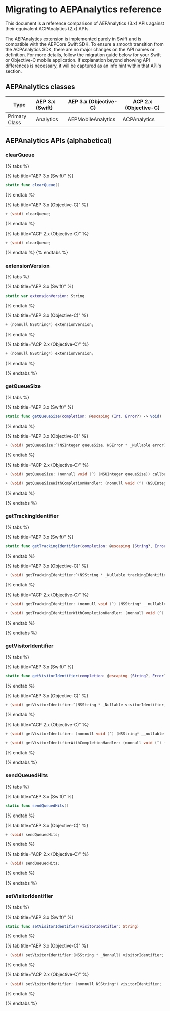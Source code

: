 # Migrating to AEPAnalytics reference

This document is a reference comparison of AEPAnalytics (3.x) APIs against their equivalent ACPAnalytics (2.x) APIs.

The AEPAnalytics extension is implemented purely in Swift and is compatible with the AEPCore Swift SDK. To ensure a smooth transition from the ACPAnalytics SDK, there are no major changes on the API names or definition. For more details, follow the migration guide below for your Swift or Objective-C mobile application.  If explanation beyond showing API differences is necessary, it will be captured as an info hint within that API's section.

## AEPAnalytics classes

| Type          | AEP 3.x (Swift) | AEP 3.x (Objective-C) | ACP 2.x (Objective-C) |
| ------------- | :-------------- | --------------------- | --------------------- |
| Primary Class | Analytics       | AEPMobileAnalytics    | ACPAnalytics          |



## AEPAnalytics APIs \(alphabetical\)

### clearQueue

{% tabs %}

{% tab title="AEP 3.x (Swift)" %}

```swift
static func clearQueue()
```

{% endtab %}

{% tab title="AEP 3.x (Objective-C)" %}

```objective-c
+ (void) clearQueue;
```

{% endtab %}

{% tab title="ACP 2.x (Objective-C)" %}

```objective-c
+ (void) clearQueue;
```

{% endtab %}
{% endtabs %}

### extensionVersion

{% tabs %}

{% tab title="AEP 3.x (Swift)" %}

```swift
static var extensionVersion: String
```

{% endtab %}

{% tab title="AEP 3.x (Objective-C)" %}

```objective-c
+ (nonnull NSString*) extensionVersion;
```

{% endtab %}

{% tab title="ACP 2.x (Objective-C)" %}

```objective-c
+ (nonnull NSString*) extensionVersion;
```

{% endtab %}

{% endtabs %}

### getQueueSize

{% tabs %}

{% tab title="AEP 3.x (Swift)" %}

```swift
static func getQueueSize(completion: @escaping (Int, Error?) -> Void)
```

{% endtab %}

{% tab title="AEP 3.x (Objective-C)" %}

```objective-c
+ (void) getQueueSize:^(NSInteger queueSize, NSError * _Nullable error)completion;
```

{% endtab %}

{% tab title="ACP 2.x (Objective-C)" %}

```objective-c
+ (void) getQueueSize: (nonnull void (^) (NSUInteger queueSize)) callback;

+ (void) getQueueSizeWithCompletionHandler: (nonnull void (^) (NSUInteger queueSize, NSError* __nullable error)) completionHandler;
```

{% endtab %}

{% endtabs %}

### getTrackingIdentifier

{% tabs %}

{% tab title="AEP 3.x (Swift)" %}

```swift
static func getTrackingIdentifier(completion: @escaping (String?, Error?) -> Void)
```

{% endtab %}

{% tab title="AEP 3.x (Objective-C)" %}

```objective-c
+ (void) getTrackingIdentifier:^(NSString * _Nullable trackingIdentifier, NSError * _Nullable error)completion;
```

{% endtab %}

{% tab title="ACP 2.x (Objective-C)" %}

```objective-c
+ (void) getTrackingIdentifier: (nonnull void (^) (NSString* __nullable trackingIdentifier)) callback;

+ (void) getTrackingIdentifierWithCompletionHandler: (nonnull void (^) (NSString* __nullable trackingIdentifier, NSError* __nullable error)) completionHandler;
```

{% endtab %}

{% endtabs %}

### getVisitorIdentifier

{% tabs %}

{% tab title="AEP 3.x (Swift)" %}

```swift
static func getVisitorIdentifier(completion: @escaping (String?, Error?) -> Void)
```

{% endtab %}

{% tab title="AEP 3.x (Objective-C)" %}

```objective-c
+ (void) getVisitorIdentifier:^(NSString * _Nullable visitorIdentifier, NSError * _Nullable error)completion;
```

{% endtab %}

{% tab title="ACP 2.x (Objective-C)" %}

```objective-c
+ (void) getVisitorIdentifier: (nonnull void (^) (NSString* __nullable visitorIdentifier)) callback;

+ (void) getVisitorIdentifierWithCompletionHandler: (nonnull void (^) (NSString* __nullable visitorIdentifier, NSError* __nullable error)) completionHandler;
```

{% endtab %}

{% endtabs %}

### sendQueuedHits

{% tabs %}

{% tab title="AEP 3.x (Swift)" %}

```swift
static func sendQueuedHits()
```

{% endtab %}

{% tab title="AEP 3.x (Objective-C)" %}

```objective-c
+ (void) sendQueuedHits;
```

{% endtab %}

{% tab title="ACP 2.x (Objective-C)" %}

```objective-c
+ (void) sendQueuedHits;
```

{% endtab %}

{% endtabs %}

### setVisitorIdentifier

{% tabs %}

{% tab title="AEP 3.x (Swift)" %}

```swift
static func setVisitorIdentifier(visitorIdentifier: String)
```

{% endtab %}

{% tab title="AEP 3.x (Objective-C)" %}

```objective-c
+ (void) setVisitorIdentifier:(NSString * _Nonnull) visitorIdentifier;
```

{% endtab %}

{% tab title="ACP 2.x (Objective-C)" %}

```objective-c
+ (void) setVisitorIdentifier: (nonnull NSString*) visitorIdentifier;
```

{% endtab %}

{% endtabs %}

